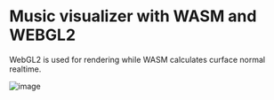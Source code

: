 # Music visualizer with WASM and WEBGL2

WebGL2 is used for rendering while WASM calculates curface normal realtime.

![image](https://github.com/lightest/musvis/assets/2725889/f22847e3-bfe5-4878-9145-23c9da84c9d4)
